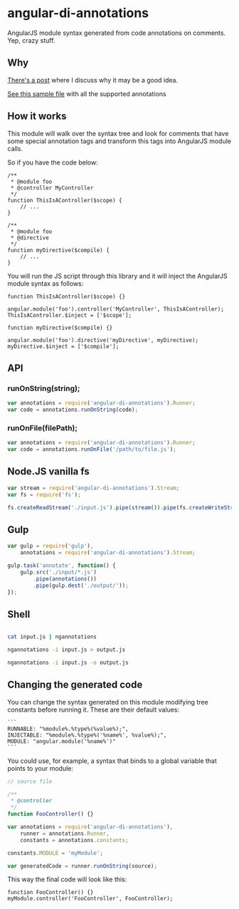 # angular-di-annotations

AngularJS module syntax generated from code annotations on comments. Yep, crazy stuff.

## Why

[There's a post](https://medium.com/@angularjsdev/less-angularjs-more-javascript-ab756cfb81) where I discuss why it may be a good idea.

[See this sample file](https://github.com/darlanalves/angular-di-annotations/blob/master/test/samples/all.js) with all the supported annotations

## How it works

This module will walk over the syntax tree and look for comments that have some special annotation tags and transform this tags into 
AngularJS module calls.

So if you have the code below:

```
/**
 * @module foo
 * @controller MyController
 */
function ThisIsAController($scope) {
	// ...
}

/**
 * @module foo
 * @directive
 */
function myDirective($compile) {
	// ...
}

```

You will run the JS script through this library and it will inject the AngularJS module syntax as follows:

```
function ThisIsAController($scope) {}

angular.module('foo').controller('MyController', ThisIsAController);
ThisIsAController.$inject = ['$scope'];

function myDirective($compile) {}

angular.module('foo').directive('myDirective', myDirective);
myDirective.$inject = ['$compile'];
```

## API

### runOnString(string);

```javascript
var annotations = require('angular-di-annotations').Runner;
var code = annotations.runOnString(code);

```

### runOnFile(filePath);

```javascript
var annotations = require('angular-di-annotations').Runner;
var code = annotations.runOnFile('/path/to/file.js');

```

## Node.JS vanilla fs

```javascript
var stream = require('angular-di-annotations').Stream;
var fs = require('fs');

fs.createReadStream('./input.js').pipe(stream()).pipe(fs.createWriteStream('./output.js'));
```

## Gulp

```javascript
var gulp = require('gulp'),
	annotations = require('angular-di-annotations').Stream;

gulp.task('annotate', function() {
	gulp.src('./input/*.js')
		.pipe(annotations())
		.pipe(gulp.dest('./output/'));
});
```

## Shell

```bash

cat input.js | ngannotations

ngannotations -i input.js > output.js

ngannotations -i input.js -o output.js
```

## Changing the generated code

You can change the syntax generated on this module modifying tree constants before running it.
These are their default values:

	```
	RUNNABLE: "%module%.%type%(%value%);",
	INJECTABLE: "%module%.%type%('%name%', %value%);",
	MODULE: "angular.module('%name%')"
	```

You could use, for example, a syntax that binds to a global variable that points to your module:

```javascript
// source file

/**
 * @controller
 */
function FooController() {}
```

```javascript
var annotations = require('angular-di-annotations'),
	runner = annotations.Runner,
	constants = annotations.constants;

constants.MODULE = 'myModule';

var generatedCode = runner.runOnString(source);

```

This way the final code will look like this:

```
function FooController() {}
myModule.controller('FooController', FooController);
```